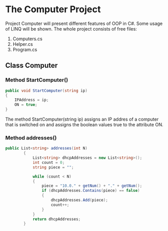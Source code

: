 # The Computer Project

Project Computer will present different features of OOP in C#. Some usage of LINQ will be shown.
The whole project consists of free files:
1. Computers.cs
2. Helper.cs
3. Program.cs



## Class Computer
### Method StartComputer()

```csharp {.line-numbers}
public void StartComputer(string ip)
{
    IPAddress = ip;
    ON = true;
}
```
The method StartComputer(string ip) assigns an IP addres of a computer that is switched on and assigns the boolean values true to the attribute ON.

### Method addresses()

```csharp
public List<string> addresses(int N)
        {
            List<string> dhcpAddresses = new List<string>();
            int count = 0;
            string piece = "";

            while (count < N)
            {
                piece = "10.0." + getNum() + "." + getNum();
                if (dhcpAddresses.Contains(piece) == false)
                {
                    dhcpAddresses.Add(piece);
                    count++;
                }
            }
            return dhcpAddresses;
        }
```